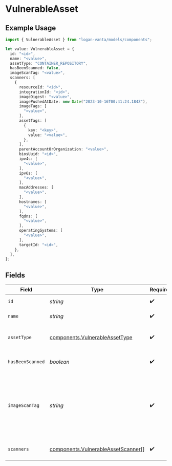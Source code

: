 # VulnerableAsset

## Example Usage

```typescript
import { VulnerableAsset } from "logan-vanta/models/components";

let value: VulnerableAsset = {
  id: "<id>",
  name: "<value>",
  assetType: "CONTAINER_REPOSITORY",
  hasBeenScanned: false,
  imageScanTag: "<value>",
  scanners: [
    {
      resourceId: "<id>",
      integrationId: "<id>",
      imageDigest: "<value>",
      imagePushedAtDate: new Date("2023-10-16T00:41:24.184Z"),
      imageTags: [
        "<value>",
      ],
      assetTags: [
        {
          key: "<key>",
          value: "<value>",
        },
      ],
      parentAccountOrOrganization: "<value>",
      biosUuid: "<id>",
      ipv4s: [
        "<value>",
      ],
      ipv6s: [
        "<value>",
      ],
      macAddresses: [
        "<value>",
      ],
      hostnames: [
        "<value>",
      ],
      fqdns: [
        "<value>",
      ],
      operatingSystems: [
        "<value>",
      ],
      targetId: "<id>",
    },
  ],
};
```

## Fields

| Field                                                                                                                                                                      | Type                                                                                                                                                                       | Required                                                                                                                                                                   | Description                                                                                                                                                                |
| -------------------------------------------------------------------------------------------------------------------------------------------------------------------------- | -------------------------------------------------------------------------------------------------------------------------------------------------------------------------- | -------------------------------------------------------------------------------------------------------------------------------------------------------------------------- | -------------------------------------------------------------------------------------------------------------------------------------------------------------------------- |
| `id`                                                                                                                                                                       | *string*                                                                                                                                                                   | :heavy_check_mark:                                                                                                                                                         | Unique identifier for the vulnerable asset.                                                                                                                                |
| `name`                                                                                                                                                                     | *string*                                                                                                                                                                   | :heavy_check_mark:                                                                                                                                                         | Display name of the vulnerable asset.                                                                                                                                      |
| `assetType`                                                                                                                                                                | [components.VulnerableAssetType](../../models/components/vulnerableassettype.md)                                                                                           | :heavy_check_mark:                                                                                                                                                         | VulnerableAssetType describes the types of assets a vulnerability is on.                                                                                                   |
| `hasBeenScanned`                                                                                                                                                           | *boolean*                                                                                                                                                                  | :heavy_check_mark:                                                                                                                                                         | Whether the vulnerable asset has been scanned.                                                                                                                             |
| `imageScanTag`                                                                                                                                                             | *string*                                                                                                                                                                   | :heavy_check_mark:                                                                                                                                                         | Only relevant for container repositories. This field sets the container image tag that vulnerabilities will be retrieved for. If null, the latest image will be retrieved. |
| `scanners`                                                                                                                                                                 | [components.VulnerableAssetScanner](../../models/components/vulnerableassetscanner.md)[]                                                                                   | :heavy_check_mark:                                                                                                                                                         | The integrations that are scanning this vulnerable asset.                                                                                                                  |